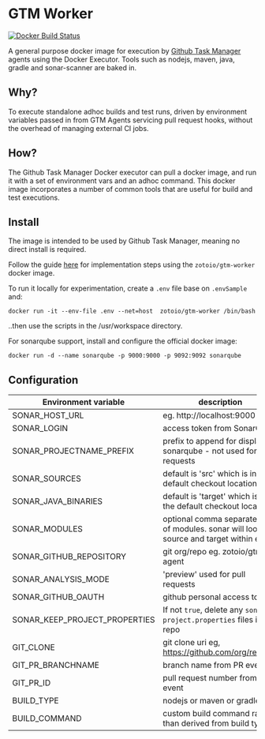 # GTM Worker
[![Docker Build Status](https://img.shields.io/docker/build/zotoio/gtm-worker.svg?a=a)](https://hub.docker.com/r/zotoio/gtm-worker)

A general purpose docker image for execution by [Github Task Manager](https://github.com/zotoio/github-task-manager) agents using the Docker Executor.  Tools such as nodejs, maven, java, gradle and sonar-scanner are baked in.

## Why?
To execute standalone adhoc builds and test runs, driven by environment variables passed in from GTM Agents servicing pull request hooks, without the overhead of managing external CI jobs.

## How?
The Github Task Manager Docker executor can pull a docker image, and run it with a set of environment vars and an adhoc command.  This docker image incorporates a number of common tools that are useful for build and test executions.

## Install
The image is intended to be used by Github Task Manager, meaning no direct install is required.

Follow the guide [here](https://github.com/zotoio/github-task-manager/wiki/Structure-of-.githubTaskManager.json#docker-options) for implementation steps using the `zotoio/gtm-worker` docker image.

To run it locally for experimentation, create a `.env` file base on `.envSample` and:

```
docker run -it --env-file .env --net=host  zotoio/gtm-worker /bin/bash
```
..then use the scripts in the /usr/workspace directory.

For sonarqube support, install and configure the official docker image:
```
docker run -d --name sonarqube -p 9000:9000 -p 9092:9092 sonarqube
```

## Configuration

| Environment variable | description |
| -------------------- | ----------- |
|SONAR_HOST_URL| eg. http://localhost:9000 |
|SONAR_LOGIN|access token from SonarQube|
|SONAR_PROJECTNAME_PREFIX| prefix to append for display in sonarqube - not used for pull requests |
|SONAR_SOURCES| default is 'src' which is in the default checkout location|
|SONAR_JAVA_BINARIES| default is 'target' which is in the default checkout location|
|SONAR_MODULES| optional comma separated list of modules. sonar will look for source and target within each|
|SONAR_GITHUB_REPOSITORY| git org/repo eg. zotoio/gtm-agent|
|SONAR_ANALYSIS_MODE| 'preview' used for pull requests |
|SONAR_GITHUB_OAUTH| github personal access token|
|SONAR_KEEP_PROJECT_PROPERTIES| If not `true`, delete any `sonar-project.properties` files in repo|
|GIT_CLONE| git clone uri eg, https://github.com/org/repo.git|
|GIT_PR_BRANCHNAME| branch name from PR event|
|GIT_PR_ID| pull request number from PR event|
|BUILD_TYPE|nodejs or maven or gradle|
|BUILD_COMMAND|custom build command rather than derived from build type|

